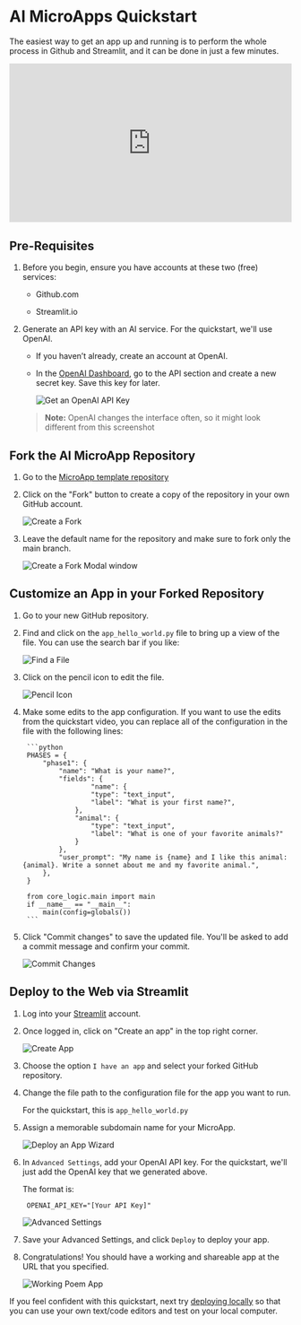 # AI MicroApps Quickstart

The easiest way to get an app up and running is to perform the whole process in Github and Streamlit, and it can be done in just a few minutes. 

<div style="position: relative; padding-bottom: 56.25%; height: 0; overflow: hidden; max-width: 100%; height: auto;">
    <iframe src="https://www.youtube.com/embed/VbaDqFhWmwM?si=SC3dLYfcS38CCKZh" title="YouTube video player" frameborder="0" allow="accelerometer; autoplay; clipboard-write; encrypted-media; gyroscope; picture-in-picture; web-share" referrerpolicy="strict-origin-when-cross-origin" allowfullscreen style="position: absolute; top: 0; left: 0; width: 100%; height: 100%;"></iframe>
</div>

## Pre-Requisites

1. Before you begin, ensure you have accounts at these two (free) services:

	* Github.com

	* Streamlit.io

2. Generate an API key with an AI service. For the quickstart, we'll use OpenAI. 

	* If you haven’t already, create an account at OpenAI. 

	* In the [OpenAI Dashboard](https://platform.openai.com/api-keys), go to the API section and create a new secret key. Save this key for later. 

		![Get an OpenAI API Key](img/get_api_key.png)	

	> **Note:** OpenAI changes the interface often, so it might look different from this screenshot 



## Fork the AI MicroApp Repository

1. Go to the <a href="https://github.com/jswope00/AI-MicroApp-Template" alt="Build AI Microapp" target="_blank">MicroApp template repository</a>

2. Click on the "Fork" button to create a copy of the repository in your own GitHub account.

	![Create a Fork](img/create_fork.png)

3. Leave the default name for the repository and make sure to fork only the main branch.

	![Create a Fork Modal window](img/create_fork_modal.png)


## Customize an App in your Forked Repository

1. Go to your new GitHub repository.

2. Find and click on the ``app_hello_world.py`` file to bring up a view of the file. You can use the search bar if you like: 

	![Find a File](img/find_file.png)

3. Click on the pencil icon to edit the file.
	
	![Pencil Icon](img/pencil_button.png)

4. Make some edits to the app configuration. If you want to use the edits from the quickstart video, you can replace all of the configuration in the file with the following lines: 

		```python
		PHASES = {
		    "phase1": {
		        "name": "What is your name?",
		        "fields": {
		                "name": {
		                "type": "text_input",
		                "label": "What is your first name?",
		            },
		            "animal": {
		            	"type": "text_input",
		            	"label": "What is one of your favorite animals?"
		            }
		        },
		        "user_prompt": "My name is {name} and I like this animal: {animal}. Write a sonnet about me and my favorite animal.",
		    },
		}

		from core_logic.main import main
		if __name__ == "__main__":
		    main(config=globals())
		```

5. Click "Commit changes" to save the updated file. You'll be asked to add a commit message and confirm your commit. 
	
	![Commit Changes](img/commit_changes.png)

## Deploy to the Web via Streamlit 

1. Log into your <a href="https://streamlit.io" alt="Streamlit" target="_blank">Streamlit</a> account. 

2. Once logged in, click on "Create an app" in the top right corner.

	![Create App](img/create_app.png)

3. Choose the option ```I have an app``` and select your forked GitHub repository.

4. Change the file path to the configuration file for the app you want to run. 

	For the quickstart, this is ```app_hello_world.py```

5. Assign a memorable subdomain name for your MicroApp. 

	![Deploy an App Wizard](img/deploy_wizard.png)

6. In ```Advanced Settings```, add your OpenAI API key. For the quickstart, we'll just add the OpenAI key that we generated above. 

	The format is:

		OPENAI_API_KEY="[Your API Key]"

	![Advanced Settings](img/advanced_settings.png)

7. Save your Advanced Settings, and click ```Deploy``` to deploy your app. 

8. Congratulations! You should have a working and shareable app at the URL that you specified. 

	![Working Poem App](img/working_poem_app.png)

If you feel confident with this quickstart, next try [deploying locally](build_local.md) so that you can use your own text/code editors and test on your local computer. 






